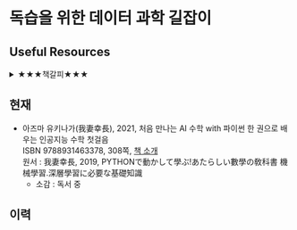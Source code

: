 # 독습을 위한 데이터 과학 길잡이
## Useful Resources

<details><summary>★★★책갈피★★★</summary><div markdown="3">
  
<font size=4>**소제목**</font>  

⏰ **여기서 잠깐** : 경고(Warning)가 나타납니다. 정상인가요?  

**【Note】** 넘파이 로그 함수는 np.log( )와 np.log10( )이 있습니다. 

⛱️ **확인 문제** : 과대적합과 과소적합에 대한 이해를 돕기 위해

📝 훈련 세트와 테스트 세트의 점수를 비교했을 때 훈련 세트가 너무 높으면 과대적합, 그 반대이거나 두 점수가 모두 낮으면 과소적합입니다.

+ 자주 사용되는 기능
  - my.printCheatSheet('sklearn', [0,None]) # 0:차례, 1:Data, 2:Model, 3:훈련, 4:예측, 5:평가, 6:개량, 7:기본 예시
  - Tex [MathJax](https://www.onemathematicalcat.org/MathJaxDocumentation/MathJaxKorean/TeXSyntax_ko.html), [koWiki](https://ko.wikipedia.org/wiki/위키백과:TeX_문법)
+ CheatSheet, Usefule Blog, ... (cf: tensorflow privacy https://github.com/tensorflow/privacy )

|ⓟypi,ⓦiki|Python|numpy|scipy|sympy|matplotlib|pandas|sklearn|pycaret|Tensorflow|statsmodels|rpy2|sqlite|postgresql|re(정규식)|spacy|
|:---|:---:|:---:|:---:|:---:|:---:|:---:|:---:|:---:|:---:|:---:|:---:|:---:|:---:|:---:|:---:|
|Homepage|[○](https://docs.python.org/3) [○](https://www.python.org/doc/) <a href="https://en.wikipedia.org/wiki/Python_(programming_language)" target="_blank">ⓦ</a>|[○](https://numpy.org/) [ⓦ](https://en.wikipedia.org/wiki/NumPy)|[○](https://scipy.org) [ⓦ](https://en.wikipedia.org/wiki/SciPy)|[○](https://www.sympy.org) [ⓦ](https://en.wikipedia.org/wiki/SymPy)|[○](https://matplotlib.org) [ⓦ](https://en.wikipedia.org/wiki/Matplotlib)|[○](https://pandas.pydata.org/) <a href="https://en.wikipedia.org/wiki/Pandas_(software)" target="_blank">ⓦ</a>|[○](https://www.sklearn.org) [ⓦ](https://en.wikipedia.org/wiki/Scikit-learn)|[○](https://pycaret.org),[ⓖ](https://github.com/pycaret/pycaret)|[ⓣ](https://www.tensorflow.org/) [ⓚ](https://keras.io) [ⓦ](https://en.wikipedia.org/wiki/TensorFlow)|[○](https://www.statsmodels.org) [ⓖ](https://github.com/statsmodels/statsmodels) [ⓟ](https://pypi.org/project/statsmodels)|[○](https://rpy2.github.io/)|[1](https://www.sqlite.org) [2](https://docs.python.org/3/library/sqlite3.html) [ⓦ](https://en.wikipedia.org/wiki/SQLite)|[○](https://www.postgresql.org) [○](https://www.psycopg.org) [ⓦ](https://en.wikipedia.org/wiki/PostgreSQL)|[○](https://docs.python.org/3/library/re.html) [○](https://pypi.org/project/regex) [ⓦ](https://en.wikipedia.org/wiki/Regular_expression)|[○](https://spacy.io/) [ⓟ](https://pypi.org/project/spacy/) [ⓦ](https://en.wikipedia.org/wiki/SpaCy)|
|Tutorial|[○](https://docs.python.org/3/tutorial/)|[○](https://numpy.org/doc/stable/user/tutorials_index.html)|[○](https://docs.scipy.org/doc/scipy/reference/tutorial)|[○](https://docs.sympy.org/latest/tutorial/index.html)|[○](https://matplotlib.org/stable/tutorials/index.html)|[○](https://pandas.pydata.org/pandas-docs/stable/getting_started/intro_tutorials/index.html)|[○](https://www.sklearn.org/tutorial/index.html) [map](https://www.sklearn.org/tutorial/machine_learning_map/index.html)|[○](https://pycaret.readthedocs.io/en/latest/tutorials.html)||[○](https://www.statsmodels.org/stable/user-guide.html)|[○](https://rpy2.github.io/doc/latest/html/introduction.html)|||[○](https://docs.python.org/3/howto/regex.html)|[○](https://spacy.io/usage/spacy-101)|
|(API)Ref.|[Lib](https://docs.python.org/3/library) [Lang](https://docs.python.org/3.9/reference)|[○](https://numpy.org/doc/stable/reference/)|[○](https://docs.scipy.org/doc/scipy/reference/)|[○](https://docs.sympy.org/latest/index.html)|[○](https://matplotlib.org/stable/contents.html)|[○](https://pandas.pydata.org/pandas-docs/stable/reference/index.html)|[○](https://www.sklearn.org/modules/classes.html)|[○](https://pycaret.readthedocs.io/en/latest/api/classification.html)||[○](https://www.statsmodels.org/stable/api.html)|[○](https://rpy2.github.io/doc/latest/html/index.html)||||[○](https://spacy.io/api)|
|CheatSheet||[1](https://github.com/rougier/numpy-100) [2](https://www.kaggle.com/utsav15/100-numpy-exercises) [3](http://taewan.kim/post/numpy_cheat_sheet)||||[1](https://towardsdatascience.com/pandas-cheat-sheet-7e2ea6526be9) [2](https://www.dataquest.io/blog/pandas-cheat-sheet/) [3](https://www.educative.io/blog/python-pandas-tutorial) [4](https://github.com/corazzon/cracking-the-pandas-cheat-sheet)|[○](https://www.datacamp.com/community/blog/scikit-learn-cheat-sheet)|[Guide](https://pycaret.org/guide/)|||||||[①](https://www.datacamp.com/community/blog/spacy-cheatsheet)|
|Web Ref.|[①](https://www.tutorialspoint.com/python)|[①](https://www.tutorialspoint.com/numpy)|[①](https://www.tutorialspoint.com/scipy)|[①](https://www.tutorialspoint.com/sympy)|[1](https://www.tutorialspoint.com/matplotlib) [seaborn](https://www.tutorialspoint.com/seaborn)|[①](https://www.tutorialspoint.com/python_pandas)|[①](https://www.tutorialspoint.com/scikit_learn) [②](https://www.datacamp.com/community/tutorials/machine-learning-python)||[ⓣ](https://www.tutorialspoint.com/tensorflow) [ⓚ](https://www.tutorialspoint.com/keras) [ⓚ2](https://www.tutorialspoint.com/deep_learning_with_keras)|[통계](https://www.tutorialspoint.com/statistics) [patsy](https://github.com/pydata/patsy)||[1](https://www.sqlitetutorial.net/) [2](https://www.tutorialspoint.com/sqlite) [3](https://www.tutorialspoint.com/python_sqlite)|[①](https://www.postgresqltutorial.com/) [②](https://www.tutorialspoint.com/postgresql) [③](https://www.tutorialspoint.com/python_postgresql)|[①](https://regexone.com/)|[nltk](https://www.nltk.org) [nlp](https://www.tutorialspoint.com/natural_language_processing)|

ㅇ 마크다운 일반 사항   
  - https://ko.wikipedia.org/wiki/마크다운 및 [마크다운 문법](https://simhyejin.github.io/2016/06/30/Markdown-syntax/) 참조 
  - https://www.tablesgenerator.com/markdown_tables  
  - https://github.com/adam-p/markdown-here/wiki/Markdown-Cheatsheet  
  
ㅇ 마크다운 수식 입력에 대한 참고 URL, [Local PC Daum Equation Editor](http://s1.daumcdn.net/editor/fp/service_nc/pencil/Pencil_chromestore.html)로 Chrome에서 입력함  
  - https://www.mathjax.org/  
  - https://en.wikibooks.org/wiki/LaTeX/Mathematics  
  - [MathJax basic tutorial and quick reference](https://math.meta.stackexchange.com/questions/5020/mathjax-basic-tutorial-and-quick-reference)  
  - [MathJax 연습 가능한 곳](http://jsbin.com/zimuxulawu/edit?html,output), [MathJax 코드 제안](http://detexify.kirelabs.org/classify.html)
 
  </div></details>

## 현재 
+ 아즈마 유키나가(我妻幸長), 2021, 처음 만나는 AI 수학 with 파이썬 한 권으로 배우는 인공지능 수학 첫걸음  
  ISBN 9788931463378, 308쪽, [책 소개](https://www.youngjin.com/book/book_detail.asp?prod_cd=9788931463378&seq=6775)  
  원서 : 我妻幸長, 2019, PYTHONで動かして學ぶ!あたらしい數學の敎科書 機械學習.深層學習に必要な基礎知識  
  - 소감 : 독서 중

## 이력
